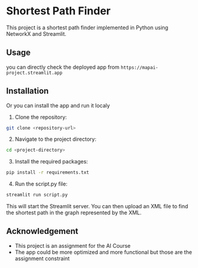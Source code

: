 # Shortest Path Finder

This project is a shortest path finder implemented in Python using NetworkX and Streamlit.

## Usage
you can directly check the deployed app from `https://mapai-project.streamlit.app`

## Installation
Or you can install the app and run it localy
1. Clone the repository:
```sh
git clone <repository-url>
```
2. Navigate to the project directory:
```sh
cd <project-directory>
```
3. Install the required packages:
```sh
pip install -r requirements.txt
```
4. Run the script.py file:
```sh
streamlit run script.py
```
This will start the Streamlit server. You can then upload an XML file to find the shortest path in the graph represented by the XML.

## Acknowledgement
- This project is an assignment for the AI Course
- The app could be more optimized and more functional but those are the assignment constraint 
